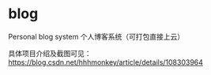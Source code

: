 # blog
Personal blog system   个人博客系统（可打包直接上云）   

具体项目介绍及截图可见：https://blog.csdn.net/hhhmonkey/article/details/108303964
